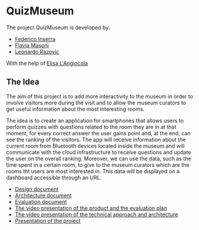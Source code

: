 # QuizMuseum

The project QuizMuseum is developed by:

- [Federico Inserra](https://www.linkedin.com/in/federico-inserra-a99260169/)
- [Flavia Masoni](https://www.linkedin.com/in/flavia-masoni/)
- [Leonardo Razovic](https://www.linkedin.com/in/leonardo-razovic-4b20b1121/)

With the help of [Elisa L'Angiocola](https://www.linkedin.com/in/elisa-l-angiocola-57a69353)

## The Idea

The aim of this project is to add more interactivity to the museum in order to involve visitors more during the visit and to allow the museum curators to get useful information about the most interesting rooms.

The idea is to create an application for smartphones that allows users to perform quizzes with questions related to the room they are in at that moment, for every correct answer the user gains point and, at the end, can see the ranking of the visitors.
The app will receive information about the current room from Bluetooth devices located inside the museum and will communicate with the cloud infrastructure to receive questions and update the user on the overall ranking.
Moreover, we can use the data, such as the time spent in a certain room, to give to the museum curators which are the rooms tht users are most interested in.
This data will be displayed on a dashboard accessible through an URL.

- [Design document](/Design.md)
- [Architecture document](/Architecture.md)
- [Evaluation document](/Evaluation.md)
- [The video presentation of the product and the evaluation plan](https://www.youtube.com/watch?v=L3qy94uKGkU&feature=youtu.be)
- [The video presentation of the technical approach and architecture](https://www.youtube.com/watch?v=IcLEndSx2t4&feature=youtu.be)
- [Presentation of the project](https://docs.google.com/presentation/d/1EXZypYZ0uCAltlGvUrAoHb4xfpCnDxEpM-Q-yBL6kMw/edit?usp=sharing)
